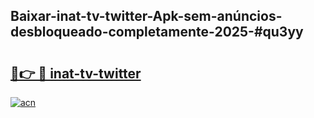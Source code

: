 ## Baixar-inat-tv-twitter-Apk-sem-anúncios-desbloqueado-completamente-2025-#qu3yy

# <h2><a href="https://ainizakaria.my?title=inat-tv-twitter&ref=20M">🔗👉 🔴 inat-tv-twitter</a></h2>

[![acn](https://github.com/user-attachments/assets/0f9c940e-d8b0-45ae-aac7-cd30a18b3e1c)](https://ainizakaria.my?title=inat-tv-twitter&ref=20M)

